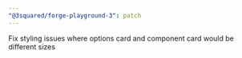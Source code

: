 ```yaml
---
"@3squared/forge-playground-3": patch
---
```


Fix styling issues where options card and component card would be different sizes
